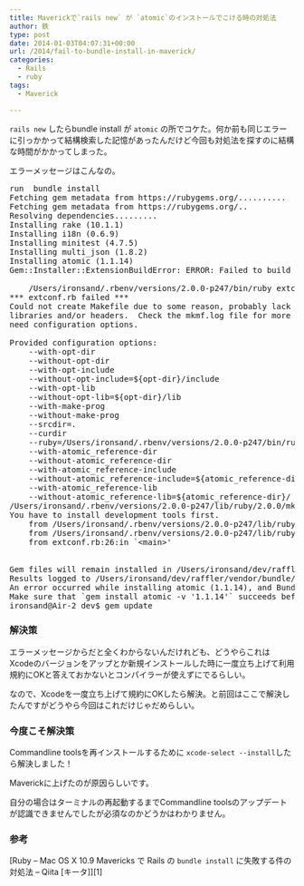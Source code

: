 ```yaml
---
title: Maverickで`rails new` が `atomic`のインストールでこける時の対処法
author: 鉄
type: post
date: 2014-01-03T04:07:31+00:00
url: /2014/fail-to-bundle-install-in-maverick/
categories:
  - Rails
  - ruby
tags:
  - Maverick

---
```

`rails new` したらbundle install が `atomic` の所でコケた。何か前も同じエラーに引っかかって結構検索した記憶があったんだけど今回も対処法を探すのに結構な時間がかかってしまった。

エラーメッセージはこんなの。

<pre class="lang:sh decode:true " >run  bundle install
Fetching gem metadata from https://rubygems.org/..........
Fetching gem metadata from https://rubygems.org/..
Resolving dependencies.........
Installing rake (10.1.1) 
Installing i18n (0.6.9) 
Installing minitest (4.7.5) 
Installing multi_json (1.8.2) 
Installing atomic (1.1.14) 
Gem::Installer::ExtensionBuildError: ERROR: Failed to build gem native extension.

    /Users/ironsand/.rbenv/versions/2.0.0-p247/bin/ruby extconf.rb 
*** extconf.rb failed ***
Could not create Makefile due to some reason, probably lack of necessary
libraries and/or headers.  Check the mkmf.log file for more details.  You may
need configuration options.

Provided configuration options:
    --with-opt-dir
    --without-opt-dir
    --with-opt-include
    --without-opt-include=${opt-dir}/include
    --with-opt-lib
    --without-opt-lib=${opt-dir}/lib
    --with-make-prog
    --without-make-prog
    --srcdir=.
    --curdir
    --ruby=/Users/ironsand/.rbenv/versions/2.0.0-p247/bin/ruby
    --with-atomic_reference-dir
    --without-atomic_reference-dir
    --with-atomic_reference-include
    --without-atomic_reference-include=${atomic_reference-dir}/include
    --with-atomic_reference-lib
    --without-atomic_reference-lib=${atomic_reference-dir}/
/Users/ironsand/.rbenv/versions/2.0.0-p247/lib/ruby/2.0.0/mkmf.rb:430:in `try_do': The compiler failed to generate an executable file. (RuntimeError)
You have to install development tools first.
    from /Users/ironsand/.rbenv/versions/2.0.0-p247/lib/ruby/2.0.0/mkmf.rb:515:in `try_link0'
    from /Users/ironsand/.rbenv/versions/2.0.0-p247/lib/ruby/2.0.0/mkmf.rb:813:in `try_run'
    from extconf.rb:26:in `&lt;main&gt;'


Gem files will remain installed in /Users/ironsand/dev/raffler/vendor/bundle/gems/atomic-1.1.14 for inspection.
Results logged to /Users/ironsand/dev/raffler/vendor/bundle/gems/atomic-1.1.14/ext/gem_make.out
An error occurred while installing atomic (1.1.14), and Bundler cannot continue.
Make sure that `gem install atomic -v '1.1.14'` succeeds before bundling.
ironsand@Air-2 dev$ gem update
</pre>

### 解決策

エラーメッセージからだと全くわからないんだけれども、どうやらこれは Xcodeのバージョンをアップとか新規インストールした時に一度立ち上げて利用規約にOKと答えておかないとコンパイラーが使えずにでるらしい。

なので、Xcodeを一度立ち上げて規約にOKしたら解決。と前回はここで解決したんですがどうやら今回はこれだけじゃだめらしい。

### 今度こそ解決策

Commandline toolsを再インストールするために `xcode-select --install`したら解決しました！
  
Maverickに上げたのが原因らしいです。
  
自分の場合はターミナルの再起動するまでCommandline toolsのアップデートが認識できませんでしたが必須なのかどうかはわかりません。

### 参考

[Ruby &#8211; Mac OS X 10.9 Mavericks で Rails の `bundle install` に失敗する件の対処法 &#8211; Qiita [キータ]][1]

